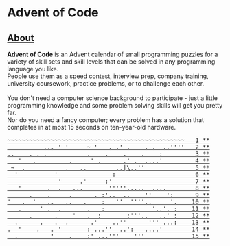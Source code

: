 # Advent of Code

## [About](https://adventofcode.com/2021/about)

**Advent of Code** is an Advent calendar of small programming puzzles for a variety of skill sets and skill levels that can be solved in any programming language you like.<br />
People use them as a speed contest, interview prep, company training, university coursework, practice problems, or to challenge each other.<br />
<br />
You don't need a computer science background to participate - just a little programming knowledge and some problem solving skills will get you pretty far.<br />
Nor do you need a fancy computer; every problem has a solution that completes in at most 15 seconds on ten-year-old hardware.

<pre>
<a href="https://adventofcode.com/2021/day/1">~~~~~~~~~~~~~~~~~~~~~~~~~~~~~~~~~~~~~~~~~~~~~~~~~   1 **</a>
<a href="https://adventofcode.com/2021/day/2">          ... ' '     ~ '   . .' .    . .  ..''''   2 **</a>
<a href="https://adventofcode.com/2021/day/3">..    . . .           .    .    .    .    :         3 **</a>
<a href="https://adventofcode.com/2021/day/4">   '   .         .     ' .      .' .  ....'         4 **</a>
<a href="https://adventofcode.com/2021/day/5"> ~  .           .   ..        ..|\..''              5 **</a>
<a href="https://adventofcode.com/2021/day/6">  '          '               :                      6 **</a>
<a href="https://adventofcode.com/2021/day/7">              '     .'     :'                       7 **</a>
<a href="https://adventofcode.com/2021/day/8">   '       .  .   ...       '''''.....  ....        8 **</a>
<a href="https://adventofcode.com/2021/day/9">      .    .     .      . :'..  ..    ''    ':      9 **</a>
<a href="https://adventofcode.com/2021/day/10">'   .  '   ..   ..   .    :   ''  ''''..     '.    10 **</a>
<a href="https://adventofcode.com/2021/day/11">   .     ' .  .       .   :             '..'. :    11 **</a>
<a href="https://adventofcode.com/2021/day/12">      .      .    '   .  :       :'''..   ..' :    12 **</a>
<a href="https://adventofcode.com/2021/day/13">  .      .   .  .      .'    ..''      ''' ...:    13 **</a>
<a href="https://adventofcode.com/2021/day/14">.  '    .   . '       : ...''  ..':   ....'        14 **</a>
<a href="https://adventofcode.com/2021/day/15">  .         '    .    :' ...'''    '''             15 **</a>
</pre>

